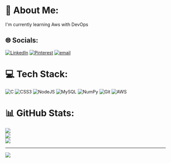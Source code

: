 # 💫 About Me:
I'm currently learning Aws with DevOps


## 🌐 Socials:
[![LinkedIn](https://img.shields.io/badge/LinkedIn-%230077B5.svg?logo=linkedin&logoColor=white)](https://linkedin.com/in/https://www.linkedin.com/in/sri-kasthuri-3998b7296/) [![Pinterest](https://img.shields.io/badge/Pinterest-%23E60023.svg?logo=Pinterest&logoColor=white)](https://pinterest.com/https://in.pinterest.com/bandarusrikasthuri/) [![email](https://img.shields.io/badge/Email-D14836?logo=gmail&logoColor=white)](mailto:bandarusrikasthuri@gmail.com) 

# 💻 Tech Stack:
![C](https://img.shields.io/badge/c-%2300599C.svg?style=for-the-badge&logo=c&logoColor=white) ![CSS3](https://img.shields.io/badge/css3-%231572B6.svg?style=for-the-badge&logo=css3&logoColor=white) ![NodeJS](https://img.shields.io/badge/node.js-6DA55F?style=for-the-badge&logo=node.js&logoColor=white) ![MySQL](https://img.shields.io/badge/mysql-4479A1.svg?style=for-the-badge&logo=mysql&logoColor=white) ![NumPy](https://img.shields.io/badge/numpy-%23013243.svg?style=for-the-badge&logo=numpy&logoColor=white) ![Git](https://img.shields.io/badge/git-%23F05033.svg?style=for-the-badge&logo=git&logoColor=white) ![AWS](https://img.shields.io/badge/AWS-%23FF9900.svg?style=for-the-badge&logo=amazon-aws&logoColor=white)
# 📊 GitHub Stats:
![](https://github-readme-stats.vercel.app/api?username=kasthuri57&theme=dark&hide_border=false&include_all_commits=false&count_private=false)<br/>
![](https://nirzak-streak-stats.vercel.app/?user=kasthuri57&theme=dark&hide_border=false)<br/>
![](https://github-readme-stats.vercel.app/api/top-langs/?username=kasthuri57&theme=dark&hide_border=false&include_all_commits=false&count_private=false&layout=compact)

---
[![](https://visitcount.itsvg.in/api?id=kasthuri57&icon=0&color=0)](https://visitcount.itsvg.in)

<!-- Proudly created with GPRM ( https://gprm.itsvg.in ) -->
